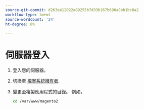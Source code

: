 ```yaml
---
source-git-commit: d263e412022a89255b7d33b267b696a8bb1bc8a2
workflow-type: tm+mt
source-wordcount: '24'
ht-degree: 8%

---
```

# 伺服器登入

1. 登入您的伺服器。
1. 切換至 [檔案系統擁有者](../installation/prerequisites/file-system/overview.md).
1. 變更至複製應用程式的目錄。 例如，

   ```bash
   cd /var/www/magento2
   ```
